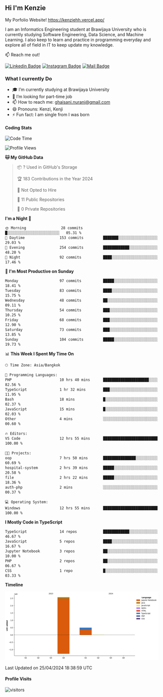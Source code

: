 ## Hi I'm Kenzie

My Porfolio Website!
https://kenziehh.vercel.app/

I am an Informatics Engineering student at Brawijaya University who is currently studying Software Engineering, Data Science, and Machine Learning. I also keep to learn and practice in programming everyday and explore all of field in IT to keep update my knowledge.

:mailbox: Reach me out!

[![Linkedin Badge](https://img.shields.io/badge/-Kenzie_Taqiyassar-0e76a8?style=flat&labelColor=0e76a8&logo=linkedin&logoColor=white)](https://www.linkedin.com/in/kenzie-taqiyassar-37458b1aa/) 
[![Instagram Badge](https://img.shields.io/badge/-@__kenziehh_-e84393?style=flat&labelColor=e84393&logo=instagram&logoColor=white)](https://www.instagram.com/_kenziehh/) 
[![Mail Badge](https://img.shields.io/badge/-ghaisani.nurani-c0392b?style=flat&labelColor=c0392b&logo=gmail&logoColor=white)](mailto:ghaisani.nurani@gmail.com)

### What I currently Do

- 🎓 I’m currently studying at Brawijaya University
- 💼 I’m looking for part-time job
- 📫 How to reach me: ghaisani.nurani@gmail.com
- 😄 Pronouns: Kenzi, Kenji
- ⚡ Fun fact: I am single from I was born

#### Coding Stats
<!--START_SECTION:waka-->
![Code Time](http://img.shields.io/badge/Code%20Time-304%20hrs%2027%20mins-blue)

![Profile Views](http://img.shields.io/badge/Profile%20Views-0-blue)

**🐱 My GitHub Data** 

> 📦 ? Used in GitHub's Storage 
 > 
> 🏆 183 Contributions in the Year 2024
 > 
> 🚫 Not Opted to Hire
 > 
> 📜 11 Public Repositories 
 > 
> 🔑 0 Private Repositories 
 > 
**I'm a Night 🦉** 

```text
🌞 Morning                28 commits          █░░░░░░░░░░░░░░░░░░░░░░░░   05.31 % 
🌆 Daytime                153 commits         ███████░░░░░░░░░░░░░░░░░░   29.03 % 
🌃 Evening                254 commits         ████████████░░░░░░░░░░░░░   48.20 % 
🌙 Night                  92 commits          ████░░░░░░░░░░░░░░░░░░░░░   17.46 % 
```
📅 **I'm Most Productive on Sunday** 

```text
Monday                   97 commits          █████░░░░░░░░░░░░░░░░░░░░   18.41 % 
Tuesday                  83 commits          ████░░░░░░░░░░░░░░░░░░░░░   15.75 % 
Wednesday                48 commits          ██░░░░░░░░░░░░░░░░░░░░░░░   09.11 % 
Thursday                 54 commits          ███░░░░░░░░░░░░░░░░░░░░░░   10.25 % 
Friday                   68 commits          ███░░░░░░░░░░░░░░░░░░░░░░   12.90 % 
Saturday                 73 commits          ███░░░░░░░░░░░░░░░░░░░░░░   13.85 % 
Sunday                   104 commits         █████░░░░░░░░░░░░░░░░░░░░   19.73 % 
```


📊 **This Week I Spent My Time On** 

```text
🕑︎ Time Zone: Asia/Bangkok

💬 Programming Languages: 
PHP                      10 hrs 40 mins      █████████████████████░░░░   82.56 % 
TypeScript               1 hr 32 mins        ███░░░░░░░░░░░░░░░░░░░░░░   11.95 % 
Bash                     18 mins             █░░░░░░░░░░░░░░░░░░░░░░░░   02.37 % 
JavaScript               15 mins             █░░░░░░░░░░░░░░░░░░░░░░░░   02.03 % 
Other                    4 mins              ░░░░░░░░░░░░░░░░░░░░░░░░░   00.60 % 

🔥 Editors: 
VS Code                  12 hrs 55 mins      █████████████████████████   100.00 % 

🐱‍💻 Projects: 
oop                      7 hrs 50 mins       ███████████████░░░░░░░░░░   60.69 % 
hospital-system          2 hrs 39 mins       █████░░░░░░░░░░░░░░░░░░░░   20.58 % 
file                     2 hrs 22 mins       █████░░░░░░░░░░░░░░░░░░░░   18.36 % 
auth-php                 2 mins              ░░░░░░░░░░░░░░░░░░░░░░░░░   00.37 % 

💻 Operating System: 
Windows                  12 hrs 55 mins      █████████████████████████   100.00 % 
```

**I Mostly Code in TypeScript** 

```text
TypeScript               14 repos            ████████████░░░░░░░░░░░░░   46.67 % 
JavaScript               5 repos             ████░░░░░░░░░░░░░░░░░░░░░   16.67 % 
Jupyter Notebook         3 repos             ██░░░░░░░░░░░░░░░░░░░░░░░   10.00 % 
PHP                      2 repos             ██░░░░░░░░░░░░░░░░░░░░░░░   06.67 % 
CSS                      1 repo              █░░░░░░░░░░░░░░░░░░░░░░░░   03.33 % 
```



**Timeline**

![Lines of Code chart](https://raw.githubusercontent.com/kenziehh/kenziehh/master/assets/bar_graph.png)


 Last Updated on 25/04/2024 18:38:59 UTC
<!--END_SECTION:waka-->


#### Profile Visits

![visitors](https://visitor-badge.glitch.me/badge?page_id=kenziehh.kenziehh)






